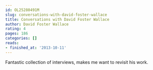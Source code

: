 ```yaml
---
id: OL25280491M
slug: conversations-with-david-foster-wallace
title: Conversations with David Foster Wallace
author: David Foster Wallace
rating: 4
pages: 186
categories: []
reads:
- finished_at: '2013-10-11'
---
```

Fantastic collection of interviews, makes me want to revisit his work.
